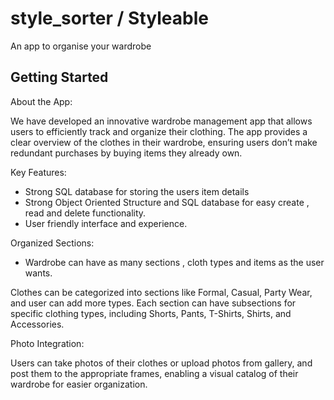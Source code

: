 # style_sorter / Styleable

An app to organise your wardrobe

## Getting Started

About the App:

We have developed an innovative wardrobe management app that allows users to efficiently track and organize their clothing. The app provides a clear overview of the clothes in their wardrobe, ensuring users don’t make redundant purchases by buying items they already own.

Key Features:
- Strong SQL database for storing the users item details
- Strong Object Oriented Structure and SQL database for easy create , read and delete functionality.
- User friendly interface and experience.

Organized Sections:
- Wardrobe can have as many sections , cloth types and items as the user wants.

Clothes can be categorized into sections like Formal, Casual, Party Wear, and user can add more types.
Each section can have subsections for specific clothing types, including Shorts, Pants, T-Shirts, Shirts, and Accessories.


Photo Integration:

Users can take photos of their clothes or upload photos from gallery, and post them to the appropriate frames, enabling a visual catalog of their wardrobe for easier organization.




